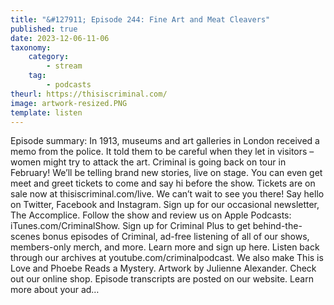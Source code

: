 ```yaml
---
title: "&#127911; Episode 244: Fine Art and Meat Cleavers"
published: true
date: 2023-12-06-11-06
taxonomy:
    category:
        - stream
    tag:
        - podcasts
theurl: https://thisiscriminal.com/
image: artwork-resized.PNG
template: listen
---
```


Episode summary: In 1913, museums and art galleries in London received a memo from the police. It told them to be careful when they let in visitors &ndash; women might try to attack the art. Criminal is going back on tour in February! We&rsquo;ll be telling brand new stories, live on stage. You can even get meet and greet tickets to come and say hi before the show. Tickets are on sale now at thisiscriminal.com/live. We can&rsquo;t wait to see you there! Say hello on Twitter, Facebook and Instagram. Sign up for our occasional newsletter, The Accomplice. Follow the show and review us on Apple Podcasts: iTunes.com/CriminalShow. Sign up for Criminal Plus to get behind-the-scenes bonus episodes of Criminal, ad-free listening of all of our shows, members-only merch, and more. Learn more and sign up here. Listen back through our archives at youtube.com/criminalpodcast. We also make This is Love and Phoebe Reads a Mystery. Artwork by Julienne Alexander. Check out our online shop. Episode transcripts are posted on our website. Learn more about your ad&hellip;
